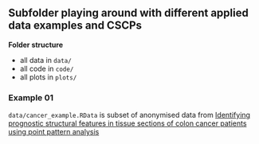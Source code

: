 ## Subfolder playing around with different applied data examples and CSCPs

**Folder structure**

 + all data in `data/`
 + all code in `code/`
 + all plots in `plots/`

### Example 01

 `data/cancer_example.RData` is subset of anonymised data from [Identifying prognostic structural features in tissue sections of colon cancer patients using point pattern analysis](https://onlinelibrary.wiley.com/doi/abs/10.1002/sim.8046)


![]()